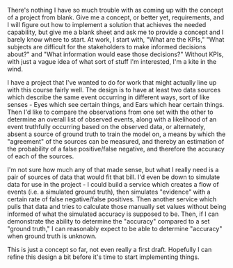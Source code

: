 There's nothing I have so much trouble with as coming up with the concept of a project from blank. Give me a concept, or better yet, requirements, and I will figure out how to implement a solution that achieves the needed capability, but give me a blank sheet and ask me to provide a concept and I barely know where to start. At work, I start with, "What are the KPIs," "What subjects are difficult for the stakeholders to make informed decisions about?" and "What information would ease those decisions?" Without KPIs, with just a vague idea of what sort of stuff I'm interested, I'm a kite in the wind.

I have a project that I've wanted to do for work that might actually line up with this course fairly well. The design is to have at least two data sources which describe the same event occurring in different ways, sort of like senses - Eyes which see certain things, and Ears which hear certain things. Then I'd like to compare the observations from one set with the other to determine an overall list of observed events, along with a likelihood of an event truthfully occurring based on the observed data, or alternately, absent a source of ground truth to train the model on, a means by which the "agreement" of the sources can be measured, and thereby an estimation of the probability of a false positive/false negative, and therefore the accuracy of each of the sources.

I'm not sure how much any of that made sense, but what I really need is a pair of sources of data that would fit that bill. I'd even be down to simulate data for use in the project - I could build a service which creates a flow of events (i.e. a simulated ground truth), then simulates "evidence" with a certain rate of false negative/false positives. Then another service which pulls that data and tries to calculate those manually set values without being informed of what the simulated accuracy is supposed to be. Then, if I can demonstrate the ability to determine the "accuracy" compared to a set "ground truth," I can reasonably expect to be able to determine "accuracy" when ground truth is unknown.

This is just a concept so far, not even really a first draft. Hopefully I can refine this design a bit before it's time to start implementing things.

